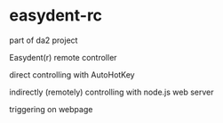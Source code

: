 easydent-rc
===========

part of da2 project

Easydent(r) remote controller

direct controlling with AutoHotKey

indirectly (remotely) controlling with node.js web server

triggering on webpage
